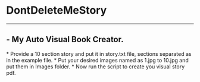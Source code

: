 <h1>DontDeleteMeStory</h1>
<hr />
<h2>- My Auto Visual Book Creator.</h3>
* Provide a 10 section story and put it in story.txt file, sections separated as in the example file.
* Put your desired images named as 1.jpg to 10.jpg and put them in Images folder.
* Now run the script to create you visual story pdf.
